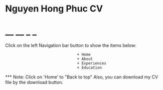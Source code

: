 # Nguyen Hong Phuc CV
# __		      __	 _    _


Click on the left Navigation bar button to show the items below:

									+ Home
									+ About
									+ Experiences
									+ Education

*** Note: Click on 'Home' to "Back to top"
Also, you can download my CV file by the download button.
